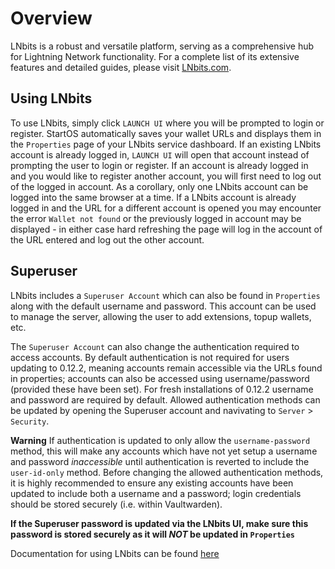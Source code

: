 # Overview

LNbits is a robust and versatile platform, serving as a comprehensive hub for Lightning Network functionality. For a complete list of its extensive features and detailed guides, please visit [LNbits.com](https://LNbits.com/).

## Using LNbits

To use LNbits, simply click `LAUNCH UI` where you will be prompted to login or register. StartOS automatically saves your wallet URLs and displays them in the `Properties` page of your LNbits service dashboard. If an existing LNbits account is already logged in, `LAUNCH UI` will open that account instead of prompting the user to login or register. If an account is already logged in and you would like to register another account, you will first need to log out of the logged in account. As a corollary, only one LNbits account can be logged into the same browser at a time. If a LNbits account is already logged in and the URL for a different account is opened you may encounter the error `Wallet not found` or the previously logged in account may be displayed - in either case hard refreshing the page will log in the account of the URL entered and log out the other account. 


## Superuser
LNbits includes a `Superuser Account` which can also be found in `Properties` along with the default username and password. This account can be used to manage the server, allowing the user to add extensions, topup wallets, etc.

The `Superuser Account` can also change the authentication required to access accounts. By default authentication is not required for users updating to 0.12.2, meaning accounts remain accessible via the URLs found in properties; accounts can also be accessed using username/password (provided these have been set). For fresh installations of 0.12.2 username and password are required by default. Allowed authentication methods can be updated by opening the Superuser account and navivating to `Server` > `Security`.

**Warning** If authentication is updated to only allow the `username-password` method, this will make any accounts which have not yet setup a username and password *inaccessible* until authentication is reverted to include the `user-id-only` method. Before changing the allowed authentication methods, it is highly recommended to ensure any existing accounts have been updated to include both a username and a password; login credentials should be stored securely (i.e. within Vaultwarden).

**If the Superuser password is updated via the LNbits UI, make sure this password is stored securely as it will *NOT* be updated in `Properties`**

Documentation for using LNbits can be found [here](https://docs.start9.com/0.3.5.x/service-guides/lightning/connecting-lnbits#connecting-lnbits)
